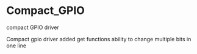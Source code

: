 # Compact_GPIO
 compact GPIO driver 

 Compact gpio driver
 added get functions 
 ability to change multiple bits in one line
